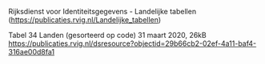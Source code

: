 ﻿Rijksdienst voor Identiteitsgegevens - Landelijke tabellen
(https://publicaties.rvig.nl/Landelijke_tabellen)

Tabel 34 Landen (gesorteerd op code)
31 maart 2020, 26kB
https://publicaties.rvig.nl/dsresource?objectid=29b66cb2-02ef-4a11-baf4-316ae00d8fa1
